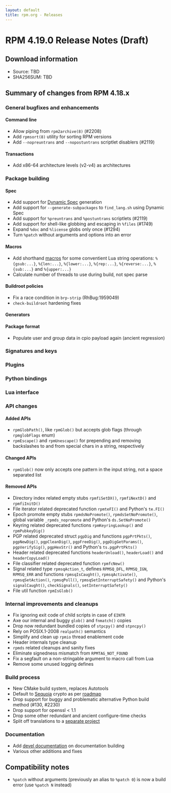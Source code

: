 ```yaml
---
layout: default
title: rpm.org - Releases
---
```


# RPM 4.19.0 Release Notes (Draft)

## Download information
 * Source: TBD
 * SHA256SUM: TBD

## Summary of changes from RPM 4.18.x
### General bugfixes and enhancements
#### Command line
* Allow piping from `rpm2archive(8)` (#2208)
* Add `rpmsort(8)` utility for sorting RPM versions
* Add `--nopreuntrans` and `--nopostuntrans` scriptlet disablers (#2119)

#### Transactions
* Add x86-64 architecture levels (v2-v4) as architectures

### Package building
#### Spec
* Add support for [Dynamic Spec](https://rpm-software-management.github.io/rpm/manual/dynamic_specs.html) generation
* Add support for `--generate-subpackages` to `find_lang.sh` using Dynamic Spec
* Add support for `%preuntrans` and `%postuntrans` scriptlets (#2119)
* Add support for shell-like globbing and escaping in `%files` (#1749)
* Expand `%doc` and `%license` globs only once (#1294)
* Turn `%patch` without arguments and options into an error

#### Macros
* Add shorthand
  [macros](https://rpm-software-management.github.io/rpm/manual/macros.html)
  for some conventient Lua string operations: `%{gsub:...}`, `%{len:...}`,
  `%{lower:...}`, `%{rep:...}`, `%{reverse:...}`, `%{sub:...}` and
  `%{upper:...}`
* Calculate number of threads to use during build, not spec parse

#### Buildroot policies
* Fix a race condition in `brp-strip` (RhBug:1959049)
* `check-buildroot` hardening fixes

#### Generators

#### Package format
* Populate user and group data in cpio payload again (ancient regression)

### Signatures and keys
### Plugins
### Python bindings
### Lua interface

### API changes
#### Added APIs
* `rpmGlobPath()`, like `rpmGlob()` but accepts glob flags (through
  `rpmglobFlags` enum)
* `rpmEscape()` and `rpmUnescape()` for prepending and removing backslashes to
  and from special chars in a string, respectively

#### Changed APIs
* `rpmGlob()` now only accepts one pattern in the input string, not a space
  separated list

#### Removed APIs
* Directory index related empty stubs `rpmfiSetDX()`, `rpmfiNextD()` and
  `rpmfiInitD()`
* File iterator related deprecated function `rpmteFI()` and Python's `te.FI()`
* Epoch promote empty stubs `rpmdsNoPromote()`, `rpmdsSetNoPromote()`, global
  variable `_rpmds_nopromote` and Python's `ds.SetNoPromote()`
* Keyring related deprecated functions `rpmKeyringLookup()` and
  `rpmPubkeyDig()`
* PGP related deprecated struct `pgpDig` and functions `pgpPrtPkts()`,
  `pgpNewDig()`, `pgpCleanDig()`, `pgpFreeDig()`, `pgpDigGetParams()`,
  `pgpVerifySig()`, `pgpHexStr()` and Python's `ts.pgpPrtPkts()`
* Header related deprecated functions `headerUnload()`, `headerLoad()` and
  `headerCopyLoad()`
* File classifier related deprecated function `rpmfcNew()`
* Signal related type `rpmsqAction_t`, defines `RPMSQ_DFL`, `RPMSQ_IGN`,
  `RPMSQ_ERR` and functions `rpmsqIsCaught()`, `rpmsqActivate()`,
  `rpmsqSetAction()`, `rpmsqPoll()`, `rpmsqSetInterruptSafety()` and Python's
  `signalCaught()`, `checkSignals()`, `setInterruptSafety()`
* File util function `rpmIsGlob()`

### Internal improvements and cleanups
* Fix ignoring exit code of child scripts in case of `EINTR`
* Axe our internal and buggy `glob()` and `fnmatch()` copies
* Drop now redundant bundled copies of `stpcpy()` and `stpncpy()`
* Rely on POSIX.1-2008 `realpath()` semantics
* Simplify and clean up `rpmio` thread enablement code
* Header internals type cleanup
* `rpmds` related cleanups and sanity fixes
* Eliminate signedness mismatch from `RPMTAG_NOT_FOUND`
* Fix a segfault on a non-stringable argument to macro call from Lua
* Remove some unused logging defines

### Build process
* New CMake build system, replaces Autotools
* Default to [Sequoia](https://sequoia-pgp.org/) crypto as per [roadmap](https://rpm.org/roadmap.html)
* Drop support for buggy and problematic alternative Python build method (#130, #2230)
* Drop support for openssl < 1.1
* Drop some other redundant and ancient configure-time checks
* Split off translations to a [separate project](https://github.com/rpm-software-management/rpm-l10n/)

### Documentation
* Add [devel documentation](https://rpm-software-management.github.io/rpm/manual/devel_documentation.html) on documentation building
* Various other additions and fixes

## Compatibility notes
* `%patch` without arguments (previously an alias to `%patch 0`) is now a build error (use `%patch N` instead)
